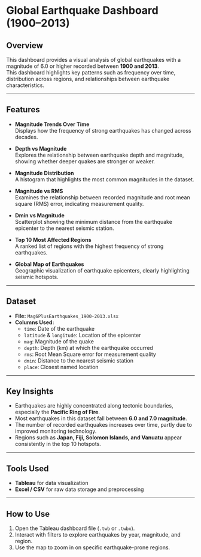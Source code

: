# Global Earthquake Dashboard (1900–2013)

## Overview
This dashboard provides a visual analysis of global earthquakes with a magnitude of 6.0 or higher recorded between **1900 and 2013**.  
This dashboard highlights key patterns such as frequency over time, distribution across regions, and relationships between earthquake characteristics.

---

## Features
- **Magnitude Trends Over Time**  
  Displays how the frequency of strong earthquakes has changed across decades.

- **Depth vs Magnitude**  
  Explores the relationship between earthquake depth and magnitude, showing whether deeper quakes are stronger or weaker.

- **Magnitude Distribution**  
  A histogram that highlights the most common magnitudes in the dataset.

- **Magnitude vs RMS**  
  Examines the relationship between recorded magnitude and root mean square (RMS) error, indicating measurement quality.

- **Dmin vs Magnitude**  
  Scatterplot showing the minimum distance from the earthquake epicenter to the nearest seismic station.

- **Top 10 Most Affected Regions**  
  A ranked list of regions with the highest frequency of strong earthquakes.

- **Global Map of Earthquakes**  
  Geographic visualization of earthquake epicenters, clearly highlighting seismic hotspots.

---

## Dataset
- **File:** `Mag6PlusEarthquakes_1900-2013.xlsx`  
- **Columns Used:**
  - `time`: Date of the earthquake  
  - `latitude` & `longitude`: Location of the epicenter  
  - `mag`: Magnitude of the quake  
  - `depth`: Depth (km) at which the earthquake occurred  
  - `rms`: Root Mean Square error for measurement quality  
  - `dmin`: Distance to the nearest seismic station  
  - `place`: Closest named location  

---

## Key Insights
- Earthquakes are highly concentrated along tectonic boundaries, especially the **Pacific Ring of Fire**.  
- Most earthquakes in this dataset fall between **6.0 and 7.0 magnitude**.  
- The number of recorded earthquakes increases over time, partly due to improved monitoring technology.  
- Regions such as **Japan, Fiji, Solomon Islands, and Vanuatu** appear consistently in the top 10 hotspots.  

---

## Tools Used
- **Tableau** for data visualization  
- **Excel / CSV** for raw data storage and preprocessing  

---

## How to Use
1. Open the Tableau dashboard file (`.twb` or `.twbx`).  
2. Interact with filters to explore earthquakes by year, magnitude, and region.  
3. Use the map to zoom in on specific earthquake-prone regions.
